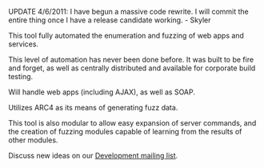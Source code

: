 UPDATE 4/6/2011: I have begun a massive code rewrite. I will commit the entire thing once I have a release candidate working. - Skyler

This tool fully automated the enumeration and fuzzing of web apps and services.

This level of automation has never been done before. It was built to be fire and forget, as well as centrally distributed and available for corporate build testing.

Will handle web apps (including AJAX), as well as SOAP.

Utilizes ARC4 as its means of generating fuzz data.

This tool is also modular to allow easy expansion of server commands, and the creation of fuzzing modules capable of learning from the results of other modules.

Discuss new ideas on our [Development mailing list](http://groups.google.com/group/fuzzops-dev).